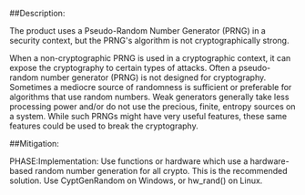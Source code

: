 ##Description:

The product uses a Pseudo-Random Number Generator (PRNG) in a security context, but the PRNG's algorithm is not cryptographically strong.

When a non-cryptographic PRNG is used in a cryptographic context, it can expose the cryptography to certain types of attacks. Often a pseudo-random number generator (PRNG) is not designed for cryptography. Sometimes a mediocre source of randomness is sufficient or preferable for algorithms that use random numbers. Weak generators generally take less processing power and/or do not use the precious, finite, entropy sources on a system. While such PRNGs might have very useful features, these same features could be used to break the cryptography.

##Mitigation:


PHASE:Implementation:
Use functions or hardware which use a hardware-based random number generation for all crypto. This is the recommended solution. Use CyptGenRandom on Windows, or hw_rand() on Linux.

